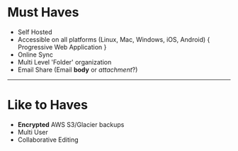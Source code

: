 # Must Haves

- Self Hosted
- Accessible on all platforms (Linux, Mac, Windows, iOS, Android) { Progressive Web Application }
- Online Sync
- Multi Level 'Folder' organization
- Email Share (Email **body** or _attachment_?)

-----

# Like to Haves

- **Encrypted** AWS S3/Glacier backups
- Multi User
- Collaborative Editing
